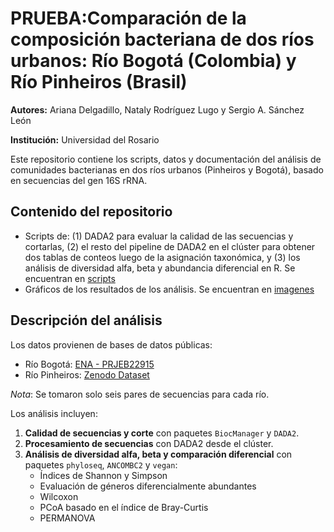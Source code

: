 # PRUEBA:Comparación de la composición bacteriana de dos ríos urbanos: Río Bogotá (Colombia) y Río Pinheiros (Brasil)

**Autores:** Ariana Delgadillo, Nataly Rodríguez Lugo y Sergio A. Sánchez León 

**Institución:** Universidad del Rosario

Este repositorio contiene los scripts, datos y documentación del análisis de comunidades bacterianas en dos ríos urbanos (Pinheiros y Bogotá), basado en secuencias
del gen 16S rRNA.

## Contenido del repositorio

- Scripts de: (1) DADA2 para evaluar la calidad de las secuencias y cortarlas, (2) el resto del pipeline de DADA2 en el clúster para obtener dos tablas de conteos luego de la asignación taxonómica,
y (3) los análisis de diversidad alfa, beta y abundancia diferencial en R. Se encuentran en [scripts](https://github.com/natalyrl/Composicion-bacteriana-de-rios/tree/main/scripts)
- Gráficos de los resultados de los análisis. Se encuentran en [imagenes](https://github.com/natalyrl/Composicion-bacteriana-de-rios/tree/main/imagenes)

## Descripción del análisis

Los datos provienen de bases de datos públicas:

- Río Bogotá: [ENA - PRJEB22915](https://www.ebi.ac.uk/ena/browser/view/PRJEB22915)
- Río Pinheiros: [Zenodo Dataset](https://zenodo.org/records/1172783)

 *Nota*: Se tomaron solo seis pares de secuencias para cada río.

Los análisis incluyen:

1. **Calidad de secuencias y corte** con paquetes `BiocManager` y `DADA2`.
2. **Procesamiento de secuencias** con DADA2 desde el clúster.
3. **Análisis de diversidad alfa, beta y comparación diferencial** con paquetes `phyloseq`, `ANCOMBC2` y `vegan`:
   - Índices de Shannon y Simpson
   - Evaluación de géneros diferencialmente abundantes
   - Wilcoxon
   - PCoA basado en el índice de Bray-Curtis
   - PERMANOVA

